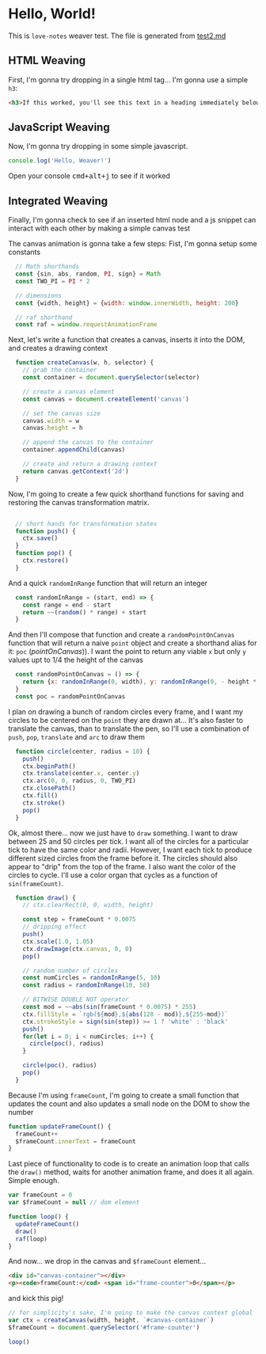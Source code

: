 # Hello, World!
This is `love-notes` weaver test. The file is generated from [test2.md](https://github.com/8-uh/love-notes/blob/master/test/test2.md)

## HTML Weaving
First, I'm gonna try dropping in a single html tag... I'm gonna use a simple `h3`:
```html <3
<h3>If this worked, you'll see this text in a heading immediately below</h3>
```

## JavaScript Weaving
Now, I'm gonna try dropping in some simple javascript.
```js <3
console.log('Hello, Weaver!')
```
Open your console <kbd>cmd+alt+j</kbd> to see if it worked


## Integrated Weaving
Finally, I'm gonna check to see if an inserted html node and a js snippet can interact with each other by making a simple canvas test


The canvas animation is gonna take a few steps: Fist, I'm gonna setup some constants
```js <3
  // Math shorthands
  const {sin, abs, random, PI, sign} = Math
  const TWO_PI = PI * 2

  // dimensions
  const {width, height} = {width: window.innerWidth, height: 200}

  // raf shorthand
  const raf = window.requestAnimationFrame
```

Next, let's write a function that creates a canvas, inserts it into the DOM, and creates a drawing context
```js <3
  function createCanvas(w, h, selector) {
    // grab the container
    const container = document.querySelector(selector)

    // create a canvas element
    const canvas = document.createElement('canvas')

    // set the canvas size
    canvas.width = w
    canvas.height = h

    // append the canvas to the container
    container.appendChild(canvas)

    // create and return a drawing context
    return canvas.getContext('2d')
  }
```

Now, I'm going to create a few quick shorthand functions for saving and restoring the canvas transformation matrix.
```js <3

  // short hands for transformation states
  function push() {
    ctx.save()
  }
  function pop() {
    ctx.restore()
  }
```

And a quick `randomInRange` function that will return an integer
```js <3
  const randomInRange = (start, end) => {
    const range = end - start
    return ~~(random() * range) + start
  }
```

And then I'll compose that function and create a `randomPointOnCanvas` function that will return a naive `point` object and create a shorthand alias for it: `poc` (_pointOnCanvas_)). I want the point to return any viable `x` but only `y` values upt to 1/4 the height of the canvas
```js <3
  const randomPointOnCanvas = () => {
    return {x: randomInRange(0, width), y: randomInRange(0, - height * 0.25)}
  }
  const poc = randomPointOnCanvas
```

I plan on drawing a bunch of random circles every frame, and I want my circles to be centered on the `point` they are drawn at... It's also faster to translate the canvas, than to translate the pen, so I'll use a combination of `push`, `pop`, `translate` and `arc` to draw them
```js <3
  function circle(center, radius = 10) {
    push()
    ctx.beginPath()
    ctx.translate(center.x, center.y)
    ctx.arc(0, 0, radius, 0, TWO_PI)
    ctx.closePath()
    ctx.fill()
    ctx.stroke()
    pop()
  }
```



Ok, almost there... now we just have to `draw` something. I want to draw between 25 and 50 circles per tick. I want all of the circles for a particular tick to have the same color and radii. However, I want each tick to produce different sized circles from the frame before it. The circles should also appear to "drip" from the top of the frame. I also want the color of the circles to cycle. I'll use a color organ that cycles as a function of `sin(frameCount)`.

```js
  function draw() {
    // ctx.clearRect(0, 0, width, height)

    const step = frameCount * 0.0075
    // dripping effect
    push()
    ctx.scale(1.0, 1.05)
    ctx.drawImage(ctx.canvas, 0, 0)
    pop()

    // random number of circles
    const numCircles = randomInRange(5, 10)
    const radius = randomInRange(10, 50)

    // BITWISE DOUBLE NOT operator
    const mod = ~~abs(sin(frameCount * 0.0075) * 255)
    ctx.fillStyle = `rgb(${mod},${abs(128 - mod)},${255-mod})`
    ctx.strokeStyle = sign(sin(step)) >= 1 ? 'white' : 'black'
    push()
    for(let i = 0; i < numCircles; i++) {
      circle(poc(), radius)
    }

    circle(poc(), radius)
    pop()
  }
```

Because I'm using `frameCount`, I'm going to create a small function that updates the count and also updates a small node on the DOM to show the number
```js <3
function updateFrameCount() {
  frameCount++
  $frameCount.innerText = frameCount
}
```

Last piece of functionality to code is to create an animation loop that calls the `draw()` method, waits for another animation frame, and does it all again. Simple enough.

```js <3
var frameCount = 0
var $frameCount = null // dom element

function loop() {
  updateFrameCount()
  draw()
  raf(loop)
}
```




And now... we drop in the canvas and `$frameCount` element...
```html <3
<div id="canvas-container"></div>
<p><code>frameCount:</cod> <span id="frame-counter">0</span></p>
```

and kick this pig!
```js <3
// for simplicity's sake, I'm going to make the canvas context global
var ctx = createCanvas(width, height, `#canvas-container`)
$frameCount = document.querySelector('#frame-counter')

loop()
```

